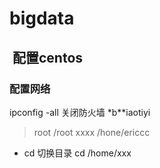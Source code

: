 # bigdata
##  配置centos
### 配置网络

ipconfig -all
关闭防火墙
*b**iaotiyi
>root  /root
>xxxx   /hone/ericcc
*  cd 切换目录
cd /home/xxx

